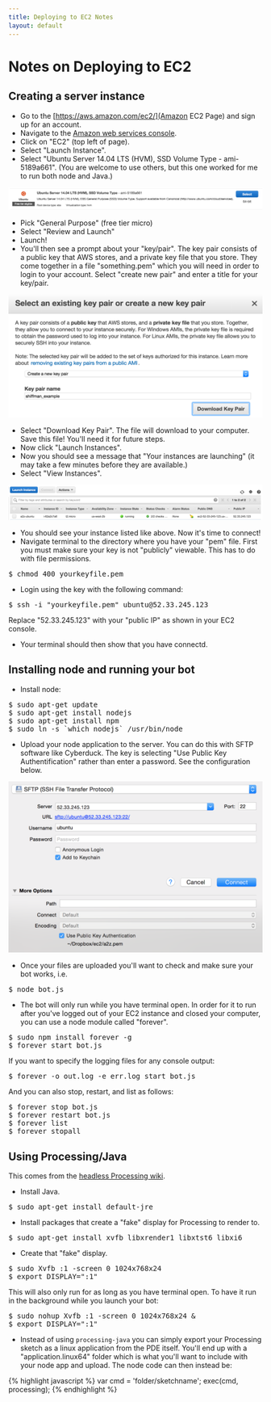 ```yaml
---
title: Deploying to EC2 Notes
layout: default
---
```


# Notes on Deploying to EC2

## Creating a server instance

* Go to the [https://aws.amazon.com/ec2/](Amazon EC2 Page) and sign up for an account.
* Navigate to the [Amazon web services console](https://console.aws.amazon.com/console/home).
* Click on "EC2" (top left of page).
* Select "Launch Instance".
* Select "Ubuntu Server 14.04 LTS (HVM), SSD Volume Type - ami-5189a661".  (You are welcome to use others, but this one worked for me to run both node and Java.)

![ubuntu](images/ubuntu.png)

* Pick "General Purpose" (free tier micro)
* Select "Review and Launch"
* Launch!
* You'll then see a prompt about your "key/pair".  The key pair consists of a public key that AWS stores, and a private key file that you store.  They come together in a file "something.pem" which you will need in order to login to your account.  Select "create new pair" and enter a title for your key/pair.

<p>
  <img src="images/keypair.png" width="600"/>
</p>

* Select "Download Key Pair".  The file will download to your computer.  Save this file! You'll need it for future steps.
* Now click "Launch Instances".
* Now you should see a message that "Your instances are launching" (it may take a few minutes before they are available.)
* Select "View Instances".

![instance](images/instance.png)


* You should see your instance listed like above.  Now it's time to connect!  
* Navigate terminal to the directory where you have your "pem" file.  First you must make sure your key is not "publicly" viewable.  This has to do with file permissions.

<pre>
$ chmod 400 yourkeyfile.pem
</pre>

* Login using the key with the following command:

<pre>
$ ssh -i "yourkeyfile.pem" ubuntu@52.33.245.123
</pre>

Replace "52.33.245.123" with your "public IP" as shown in your EC2 console.

* Your terminal should then show that you have connectd.

## Installing node and running your bot

* Install node:

<pre>
$ sudo apt-get update
$ sudo apt-get install nodejs
$ sudo apt-get install npm
$ sudo ln -s `which nodejs` /usr/bin/node
</pre>

* Upload your node application to the server.  You can do this with SFTP software like Cyberduck.  The key is selecting "Use Public Key Authentification" rather than enter a password.  See the configuration below.

<p>
  <img src="images/cyberduck.png" width="600"/>
</p>

* Once your files are uploaded you'll want to check and make sure your bot works, i.e.

<pre>
$ node bot.js
</pre>

* The bot will only run while you have terminal open.  In order for it to run after you've logged out of your EC2 instance and closed your computer, you can use a node module called "forever".

<pre>
$ sudo npm install forever -g
$ forever start bot.js
</pre>

If you want to specify the logging files for any console output:

<pre>
$ forever -o out.log -e err.log start bot.js
</pre>

And you can also stop, restart, and list as follows:

<pre>
$ forever stop bot.js
$ forever restart bot.js
$ forever list
$ forever stopall
</pre>

## Using Processing/Java

This comes from the [headless Processing wiki](https://github.com/processing/processing/wiki/Running-without-a-Display).

* Install Java.

<pre>
$ sudo apt-get install default-jre
</pre>

* Install packages that create a "fake" display for Processing to render to.

<pre>
$ sudo apt-get install xvfb libxrender1 libxtst6 libxi6
</pre>

* Create that "fake" display.

<pre>
$ sudo Xvfb :1 -screen 0 1024x768x24
$ export DISPLAY=":1"
</pre>

This will also only run for as long as you have terminal open. To have it run in the background while you launch your bot:

<pre>
$ sudo nohup Xvfb :1 -screen 0 1024x768x24 &
$ export DISPLAY=":1"
</pre>

* Instead of using `processing-java` you can simply export your Processing sketch as a linux application from the PDE itself.  You'll end up with a "application.linux64" folder which is what you'll want to include with your node app and upload.  The node code can then instead be:

{% highlight javascript %}
var cmd = 'folder/sketchname';
exec(cmd, processing);
{% endhighlight %}










